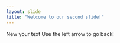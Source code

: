 ```yaml
---
layout: slide
title: "Welcome to our second slide!"
---
```

New your text
Use the left arrow to go back!
